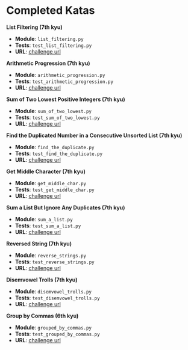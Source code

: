 # Completed Katas


**List Filtering (7th kyu)**

- **Module**: `list_filtering.py`
- **Tests**: `test_list_filtering.py`
- **URL**: [challenge url](http://www.codewars.com/kata/list-filtering)


**Arithmetic Progression (7th kyu)**

- **Module**: `arithmetic_progression.py`
- **Tests**: `test_arithmetic_progression.py`
- **URL**: [challenge url](https://www.codewars.com/kata/arithmetic-progression)


**Sum of Two Lowest Positive Integers (7th kyu)**

- **Module**: `sum_of_two_lowest.py`
- **Tests**: `test_sum_of_two_lowest.py`
- **URL**: [challenge url](https://www.codewars.com/kata/sum-of-two-lowest-positive-integers)


**Find the Duplicated Number in a Consecutive Unsorted List (7th kyu)**

- **Module**: `find_the_duplicate.py`
- **Tests**: `test_find_the_duplicate.py`
- **URL**: [challenge url](https://www.codewars.com/kata/find-the-duplicated-number-in-a-consecutive-unsorted-list)


**Get Middle Character (7th kyu)**

- **Module**: `get_middle_char.py`
- **Tests**: `test_get_middle_char.py`
- **URL**: [challenge url](https://www.codewars.com/kata/get-the-middle-character)


**Sum a List But Ignore Any Duplicates (7th kyu)**

- **Module**: `sum_a_list.py`
- **Tests**: `test_sum_a_list.py`
- **URL**: [challenge url](https://www.codewars.com/kata/sum-a-list-but-ignore-any-duplicates)


**Reversed String (7th kyu)**

- **Module**: `reverse_strings.py`
- **Tests**: `test_reverse_strings.py`
- **URL**: [challenge url](https://www.codewars.com/kata/reversed-strings)


**Disemvowel Trolls (7th kyu)**

- **Module**: `disemvowel_trolls.py`
- **Tests**: `test_disemvowel_trolls.py`
- **URL**: [challenge url](https://www.codewars.com/kata/disemvowel-trolls)


**Group by Commas (6th kyu)**

- **Module**: `grouped_by_commas.py`
- **Tests**: `test_grouped_by_commas.py`
- **URL**: [challenge url](https://www.codewars.com/kata/grouped-by-commas)